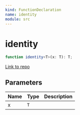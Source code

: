 ```yaml
---
kind: FunctionDeclaration
name: identity
module: src
---
```


# identity

```ts
function identity<T>(x: T): T;
```

[Link to repo](https://github.com/ReactiveX/rxjs/blob/master/src/internal/util/identity.ts#L1-L3)

## Parameters

| Name | Type | Description |
| ---- | ---- | ----------- |
| x    | `T`  |             |
